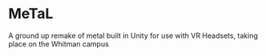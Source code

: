 # MeTaL
A ground up remake of metal built in Unity for use with VR Headsets, taking place on the Whitman campus
